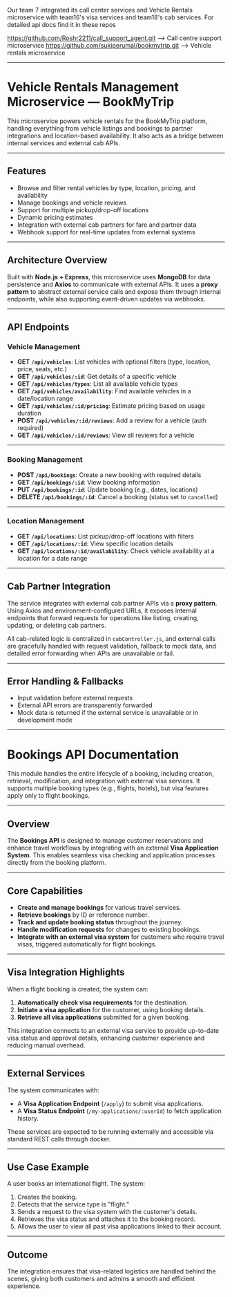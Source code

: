 Our team 7 integrated its call center services and Vehicle Rentals microservice with team16's visa services and team18's cab services. For detailed api docs find it in these repos

https://github.com/Roshr2211/call_support_agent.git --> Call centre support microservice
https://github.com/sukiperumal/bookmytrip.git --> Vehicle rentals microservice

---

# Vehicle Rentals Management Microservice — BookMyTrip

This microservice powers vehicle rentals for the BookMyTrip platform, handling everything from vehicle listings and bookings to partner integrations and location-based availability. It also acts as a bridge between internal services and external cab APIs.

---

## Features

- Browse and filter rental vehicles by type, location, pricing, and availability
- Manage bookings and vehicle reviews
- Support for multiple pickup/drop-off locations
- Dynamic pricing estimates
- Integration with external cab partners for fare and partner data
- Webhook support for real-time updates from external systems

---

## Architecture Overview

Built with **Node.js + Express**, this microservice uses **MongoDB** for data persistence and **Axios** to communicate with external APIs. It uses a **proxy pattern** to abstract external service calls and expose them through internal endpoints, while also supporting event-driven updates via webhooks.

---

## API Endpoints

### Vehicle Management

- **GET `/api/vehicles`**: List vehicles with optional filters (type, location, price, seats, etc.)
- **GET `/api/vehicles/:id`**: Get details of a specific vehicle
- **GET `/api/vehicles/types`**: List all available vehicle types
- **GET `/api/vehicles/availability`**: Find available vehicles in a date/location range
- **GET `/api/vehicles/:id/pricing`**: Estimate pricing based on usage duration
- **POST `/api/vehicles/:id/reviews`**: Add a review for a vehicle (auth required)
- **GET `/api/vehicles/:id/reviews`**: View all reviews for a vehicle

---

### Booking Management

- **POST `/api/bookings`**: Create a new booking with required details
- **GET `/api/bookings/:id`**: View booking information
- **PUT `/api/bookings/:id`**: Update booking (e.g., dates, locations)
- **DELETE `/api/bookings/:id`**: Cancel a booking (status set to `cancelled`)

---

### Location Management

- **GET `/api/locations`**: List pickup/drop-off locations with filters
- **GET `/api/locations/:id`**: View specific location details
- **GET `/api/locations/:id/availability`**: Check vehicle availability at a location for a date range

---

## Cab Partner Integration

The service integrates with external cab partner APIs via a **proxy pattern**. Using Axios and environment-configured URLs, it exposes internal endpoints that forward requests for operations like listing, creating, updating, or deleting cab partners.

All cab-related logic is centralized in `cabController.js`, and external calls are gracefully handled with request validation, fallback to mock data, and detailed error forwarding when APIs are unavailable or fail.

---

## Error Handling & Fallbacks

- Input validation before external requests
- External API errors are transparently forwarded
- Mock data is returned if the external service is unavailable or in development mode

---

# Bookings API Documentation

This module handles the entire lifecycle of a booking, including creation, retrieval, modification, and integration with external visa services. It supports multiple booking types (e.g., flights, hotels), but visa features apply only to flight bookings.

---

## Overview

The **Bookings API** is designed to manage customer reservations and enhance travel workflows by integrating with an external **Visa Application System**. This enables seamless visa checking and application processes directly from the booking platform.

---

## Core Capabilities

- **Create and manage bookings** for various travel services.
- **Retrieve bookings** by ID or reference number.
- **Track and update booking status** throughout the journey.
- **Handle modification requests** for changes to existing bookings.
- **Integrate with an external visa system** for customers who require travel visas, triggered automatically for flight bookings.

---

##  Visa Integration Highlights

When a flight booking is created, the system can:

1. **Automatically check visa requirements** for the destination.
2. **Initiate a visa application** for the customer, using booking details.
3. **Retrieve all visa applications** submitted for a given booking.

This integration connects to an external visa service to provide up-to-date visa status and approval details, enhancing customer experience and reducing manual overhead.

---

## External Services

The system communicates with:

- A **Visa Application Endpoint** (`/apply`) to submit visa applications.
- A **Visa Status Endpoint** (`/my-applications/:userId`) to fetch application history.

These services are expected to be running externally and accessible via standard REST calls through docker.

---


## Use Case Example

A user books an international flight. The system:

1. Creates the booking.
2. Detects that the service type is "flight."
3. Sends a request to the visa system with the customer's details.
4. Retrieves the visa status and attaches it to the booking record.
5. Allows the user to view all past visa applications linked to their account.

---

##  Outcome

The integration ensures that visa-related logistics are handled behind the scenes, giving both customers and admins a smooth and efficient experience.
